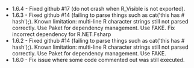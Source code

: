 * 1.6.4 - Fixed github #17 (do not crash when R_Visible is not exported).
* 1.6.3 - Fixed github #14 (failing to parse things such as cat('this has # hash');). Known limitation: multi-line R character strings still not parsed correctly. Use Paket for dependency management. Use FAKE. Fix incorrect dependency for R.NET.Fsharp
* 1.6.2 - Fixed github #14 (failing to parse things such as cat('this has # hash');). Known limitation: multi-line R character strings still not parsed correctly. Use Paket for dependency management. Use FAKE.
* 1.6.0 - Fix issue where some code commented out was still executed.
